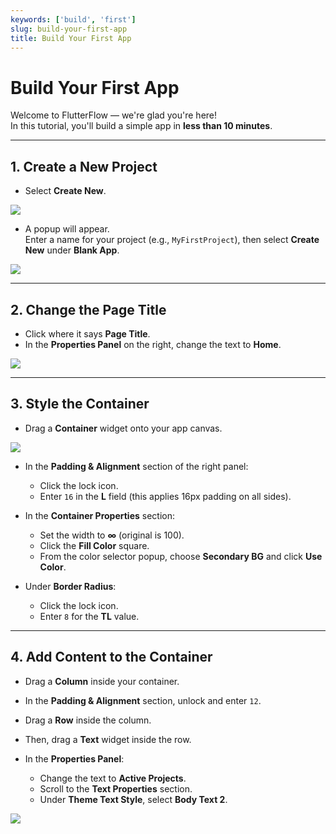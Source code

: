 ```yaml
---
keywords: ['build', 'first']  
slug: build-your-first-app  
title: Build Your First App  
---
```


# Build Your First App

Welcome to FlutterFlow — we're glad you're here!  
In this tutorial, you'll build a simple app in **less than 10 minutes**.

---

## 1. Create a New Project

- Select **Create New**.

![](../assets/20250430121504394651.png)

- A popup will appear.  
  Enter a name for your project (e.g., `MyFirstProject`), then select **Create New** under **Blank App**.

![](../assets/20250430121504664904.png)

---

## 2. Change the Page Title

- Click where it says **Page Title**.
- In the **Properties Panel** on the right, change the text to **Home**.

![](../assets/20250430121505082721.png)

---

## 3. Style the Container

- Drag a **Container** widget onto your app canvas.

![](../assets/20250430121505335691.gif)

- In the **Padding & Alignment** section of the right panel:
  - Click the lock icon.
  - Enter `16` in the **L** field (this applies 16px padding on all sides).

- In the **Container Properties** section:
  - Set the width to **∞** (original is 100).
  - Click the **Fill Color** square.
  - From the color selector popup, choose **Secondary BG** and click **Use Color**.

- Under **Border Radius**:
  - Click the lock icon.
  - Enter `8` for the **TL** value.

---

## 4. Add Content to the Container

- Drag a **Column** inside your container.
- In the **Padding & Alignment** section, unlock and enter `12`.
- Drag a **Row** inside the column.
- Then, drag a **Text** widget inside the row.

- In the **Properties Panel**:
  - Change the text to **Active Projects**.
  - Scroll to the **Text Properties** section.
  - Under **Theme Text Style**, select **Body Text 2**.

![](../assets/20250430121505662806.gif)
